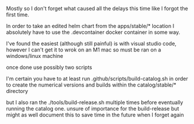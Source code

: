 Mostly so I don't forget what caused all the delays this time like I forgot the first time.

In order to take an edited helm chart from the apps/stable/* location I absolutely have to use the .devcontainer docker container in some way.

I've found the easiest (although still painful) is with visual studio code, however I can't get it to wrok on an M1 mac so must be ran on a windows/linux machine


once done use possibly two scripts

I'm certain you have to at least run .github/scripts/build-catalog.sh in order to create the numerical versions and builds within the catalog/stable/* directory

but I also ran the ./tools/build-release.sh multiple times before eventually running the catalog one. unsure of importance for the build-release but might as well document this to save time in the future when I forget again




